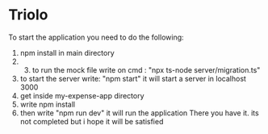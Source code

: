 # Triolo

To start the application you need to do the following: 
1. npm install in main directory
2. 3. to run the mock file write on cmd : "npx ts-node server/migration.ts"
3. to start the server write: "npm start"  it will start a server in localhost 3000
4. get inside my-expense-app directory
5. write npm install
6. then write "npm run dev" it will run the application
There you have it. its not completed but i hope it will be satisfied 
